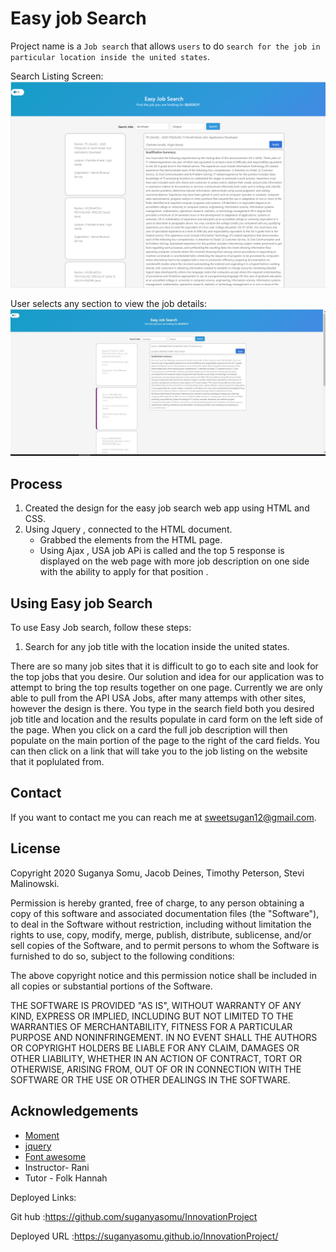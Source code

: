 # Easy job Search

Project name is a `Job search` that allows `users` to do `search for the job in particular location inside the united states`.

Search Listing Screen:
![Product Name Screen Shot][product-screenshot]

User selects any section to view the job details:
![Product Name Screen Shot][product-screenshot2]

## Process

1. Created the design for the easy job search web app using HTML and CSS.
2. Using Jquery , connected to the HTML document.
   - Grabbed the elements from the HTML page.
   - Using Ajax , USA job APi is called and the top 5 response is displayed on the web page with more job description on one side with the ability to apply for that position .

## Using Easy job Search

To use Easy Job search, follow these steps:

1. Search for any job title with the location inside the united states.

There are so many job sites that it is difficult to go to each site and look for the top jobs that you desire. Our solution and idea for our application was to attempt to bring the top results together on one page. Currently we are only able to pull from the API USA Jobs, after many attemps with other sites, however the design is there. You type in the search field both you desired job title and location and the results populate in card form on the left side of the page. When you click on a card the full job description will then populate on the main portion of the page to the right of the card fields. You can then click on a link that will take you to the job listing on the website that it poplulated from.

## Contact

If you want to contact me you can reach me at sweetsugan12@gmail.com.

## License

Copyright 2020 Suganya Somu, Jacob Deines, Timothy Peterson, Stevi Malinowski.

Permission is hereby granted, free of charge, to any person obtaining a copy of this software and associated documentation files (the "Software"), to deal in the Software without restriction, including without limitation the rights to use, copy, modify, merge, publish, distribute, sublicense, and/or sell copies of the Software, and to permit persons to whom the Software is furnished to do so, subject to the following conditions:

The above copyright notice and this permission notice shall be included in all copies or substantial portions of the Software.

THE SOFTWARE IS PROVIDED "AS IS", WITHOUT WARRANTY OF ANY KIND, EXPRESS OR IMPLIED, INCLUDING BUT NOT LIMITED TO THE WARRANTIES OF MERCHANTABILITY, FITNESS FOR A PARTICULAR PURPOSE AND NONINFRINGEMENT. IN NO EVENT SHALL THE AUTHORS OR COPYRIGHT HOLDERS BE LIABLE FOR ANY CLAIM, DAMAGES OR OTHER LIABILITY, WHETHER IN AN ACTION OF CONTRACT, TORT OR OTHERWISE, ARISING FROM, OUT OF OR IN CONNECTION WITH THE SOFTWARE OR THE USE OR OTHER DEALINGS IN THE SOFTWARE.

## Acknowledgements

- [Moment](https://bulma.io/)
- [jquery](https://jquery.com/)
- [Font awesome](https://fontawesome.com/)
- Instructor- Rani
- Tutor - Folk Hannah

<!-- MARKDOWN LINKS & IMAGES -->

[product-screenshot]: Assets/JobSearch.png
[product-screenshot2]: Assets/jobsearch2.JPG

Deployed Links:

Git hub :https://github.com/suganyasomu/InnovationProject

Deployed URL :https://suganyasomu.github.io/InnovationProject/
